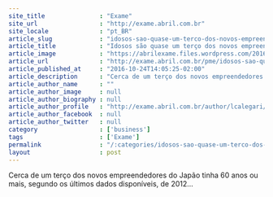 ```yaml
---
site_title               : "Exame"
site_url                 : "http://exame.abril.com.br"
site_locale              : "pt_BR"
article_slug             : "idosos-sao-quase-um-terco-dos-novos-empreendedores-do-japao"
article_title            : "Idosos são quase um terço dos novos empreendedores do Japão"
article_image            : "https://abrilexame.files.wordpress.com/2016/10/305268428_1-24-e1477324994151.jpg?quality=70&strip=all&w=1024"
article_url              : "http://exame.abril.com.br/pme/idosos-sao-quase-um-terco-dos-novos-empreendedores-do-japao/"
article_published_at     : "2016-10-24T14:05:25-02:00"
article_description      : "Cerca de um terço dos novos empreendedores do Japão tinha 60 anos ou mais, segundo os últimos dados disponíveis, de 2012..."
article_author_name      : ""
article_author_image     : null
article_author_biography : null
article_author_profile   : "http://exame.abril.com.br/author/lcalegari/"
article_author_facebook  : null
article_author_twitter   : null
category                 : ['business']
tags                     : ['Exame']
permalink                : "/:categories/idosos-sao-quase-um-terco-dos-novos-empreendedores-do-japao/"
layout                   : post
---
```


Cerca de um terço dos novos empreendedores do Japão tinha 60 anos ou mais, segundo os últimos dados disponíveis, de 2012...
